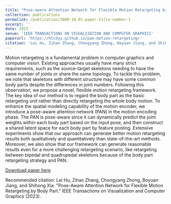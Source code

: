 ```yaml
---
title: "Pose-aware Attention Network for Flexible Motion Retargeting by Body Part"
collection: publications
permalink: /publication/2009-10-01-paper-title-number-1
excerpt: ''
date: 2023
venue: 'IEEE TRANSACTIONS ON VISUALIZATION AND COMPUTER GRAPHICS'
paperurl: 'https://hlcdyy.github.io/pan-motion-retargeting/'
citation: 'Lei Hu, Zihao Zhang, Chongyang Zhong, Boyuan Jiang, and Shihong Xia. "Pose-Aware Attention Network for Flexible Motion Retargeting by Body Part." IEEE Transactions on Visualization and Computer Graphics (2023).'
---
```

Motion retargeting is a fundamental problem in computer graphics and computer vision. Existing approaches usually have many strict requirements, such as the source-target skeletons needing to have the same number of joints or share the same topology. To tackle this problem, we note that skeletons with different structure may have some common body parts despite the differences in joint numbers. Following this observation, we propose a novel, flexible motion retargeting framework. The key idea of our method is to regard the body part as the basic retargeting unit rather than directly retargeting the whole body motion. To enhance the spatial modeling capability of the motion encoder, we introduce a pose-aware attention network (PAN) in the motion encoding phase. The PAN is pose-aware since it can dynamically predict the joint weights within each body part based on the input pose, and then construct a shared latent space for each body part by feature pooling. Extensive experiments show that our approach can generate better motion retargeting results both qualitatively and quantitatively than state-of-the-art methods. Moreover, we also show that our framework can generate reasonable results even for a more challenging retargeting scenario, like retargeting between bipedal and quadrupedal skeletons because of the body part retargeting strategy and PAN.

[Download paper here](https://ieeexplore.ieee.org/document/10129844)

Recommended citation: Lei Hu, Zihao Zhang, Chongyang Zhong, Boyuan Jiang, and Shihong Xia. "Pose-Aware Attention Network for Flexible Motion Retargeting by Body Part." IEEE Transactions on Visualization and Computer Graphics (2023).
